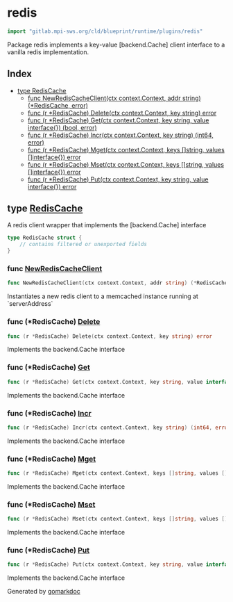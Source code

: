 <!-- Code generated by gomarkdoc. DO NOT EDIT -->

# redis

```go
import "gitlab.mpi-sws.org/cld/blueprint/runtime/plugins/redis"
```

Package redis implements a key\-value \[backend.Cache\] client interface to a vanilla redis implementation.

## Index

- [type RedisCache](<#RedisCache>)
  - [func NewRedisCacheClient\(ctx context.Context, addr string\) \(\*RedisCache, error\)](<#NewRedisCacheClient>)
  - [func \(r \*RedisCache\) Delete\(ctx context.Context, key string\) error](<#RedisCache.Delete>)
  - [func \(r \*RedisCache\) Get\(ctx context.Context, key string, value interface\{\}\) \(bool, error\)](<#RedisCache.Get>)
  - [func \(r \*RedisCache\) Incr\(ctx context.Context, key string\) \(int64, error\)](<#RedisCache.Incr>)
  - [func \(r \*RedisCache\) Mget\(ctx context.Context, keys \[\]string, values \[\]interface\{\}\) error](<#RedisCache.Mget>)
  - [func \(r \*RedisCache\) Mset\(ctx context.Context, keys \[\]string, values \[\]interface\{\}\) error](<#RedisCache.Mset>)
  - [func \(r \*RedisCache\) Put\(ctx context.Context, key string, value interface\{\}\) error](<#RedisCache.Put>)


<a name="RedisCache"></a>
## type [RedisCache](<https://gitlab.mpi-sws.org/cld/blueprint2/blueprint/blob/main/runtime/plugins/redis/cache.go#L12-L14>)

A redis client wrapper that implements the \[backend.Cache\] interface

```go
type RedisCache struct {
    // contains filtered or unexported fields
}
```

<a name="NewRedisCacheClient"></a>
### func [NewRedisCacheClient](<https://gitlab.mpi-sws.org/cld/blueprint2/blueprint/blob/main/runtime/plugins/redis/cache.go#L17>)

```go
func NewRedisCacheClient(ctx context.Context, addr string) (*RedisCache, error)
```

Instantiates a new redis client to a memcached instance running at \`serverAddress\`

<a name="RedisCache.Delete"></a>
### func \(\*RedisCache\) [Delete](<https://gitlab.mpi-sws.org/cld/blueprint2/blueprint/blob/main/runtime/plugins/redis/cache.go#L56>)

```go
func (r *RedisCache) Delete(ctx context.Context, key string) error
```

Implements the backend.Cache interface

<a name="RedisCache.Get"></a>
### func \(\*RedisCache\) [Get](<https://gitlab.mpi-sws.org/cld/blueprint2/blueprint/blob/main/runtime/plugins/redis/cache.go#L38>)

```go
func (r *RedisCache) Get(ctx context.Context, key string, value interface{}) (bool, error)
```

Implements the backend.Cache interface

<a name="RedisCache.Incr"></a>
### func \(\*RedisCache\) [Incr](<https://gitlab.mpi-sws.org/cld/blueprint2/blueprint/blob/main/runtime/plugins/redis/cache.go#L51>)

```go
func (r *RedisCache) Incr(ctx context.Context, key string) (int64, error)
```

Implements the backend.Cache interface

<a name="RedisCache.Mget"></a>
### func \(\*RedisCache\) [Mget](<https://gitlab.mpi-sws.org/cld/blueprint2/blueprint/blob/main/runtime/plugins/redis/cache.go#L61>)

```go
func (r *RedisCache) Mget(ctx context.Context, keys []string, values []interface{}) error
```

Implements the backend.Cache interface

<a name="RedisCache.Mset"></a>
### func \(\*RedisCache\) [Mset](<https://gitlab.mpi-sws.org/cld/blueprint2/blueprint/blob/main/runtime/plugins/redis/cache.go#L76>)

```go
func (r *RedisCache) Mset(ctx context.Context, keys []string, values []interface{}) error
```

Implements the backend.Cache interface

<a name="RedisCache.Put"></a>
### func \(\*RedisCache\) [Put](<https://gitlab.mpi-sws.org/cld/blueprint2/blueprint/blob/main/runtime/plugins/redis/cache.go#L28>)

```go
func (r *RedisCache) Put(ctx context.Context, key string, value interface{}) error
```

Implements the backend.Cache interface

Generated by [gomarkdoc](<https://github.com/princjef/gomarkdoc>)

